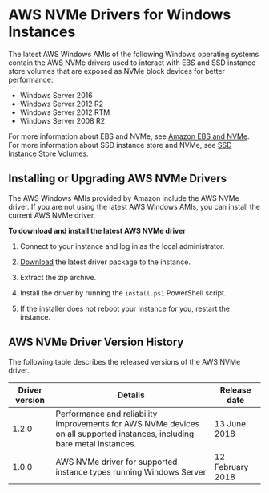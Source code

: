 # AWS NVMe Drivers for Windows Instances<a name="aws-nvme-drivers"></a>

The latest AWS Windows AMIs of the following Windows operating systems contain the AWS NVMe drivers used to interact with EBS and SSD instance store volumes that are exposed as NVMe block devices for better performance:
+ Windows Server 2016
+ Windows Server 2012 R2
+ Windows Server 2012 RTM
+ Windows Server 2008 R2

For more information about EBS and NVMe, see [Amazon EBS and NVMe](nvme-ebs-volumes.md)\. For more information about SSD instance store and NVMe, see [SSD Instance Store Volumes](ssd-instance-store.md)\.

## Installing or Upgrading AWS NVMe Drivers<a name="install-nvme-drivers"></a>

The AWS Windows AMIs provided by Amazon include the AWS NVMe driver\. If you are not using the latest AWS Windows AMIs, you can install the current AWS NVMe driver\.

**To download and install the latest AWS NVMe driver**

1. Connect to your instance and log in as the local administrator\.

1. [Download](https://s3.amazonaws.com/ec2-windows-drivers-downloads/NVMe/Latest/AWSNVMe.zip) the latest driver package to the instance\.

1. Extract the zip archive\.

1. Install the driver by running the `install.ps1` PowerShell script\.

1. If the installer does not reboot your instance for you, restart the instance\.

## AWS NVMe Driver Version History<a name="nvme-driver-version-history"></a>

The following table describes the released versions of the AWS NVMe driver\.


| Driver version | Details | Release date | 
| --- | --- | --- | 
| 1\.2\.0 | Performance and reliability improvements for AWS NVMe devices on all supported instances, including bare metal instances\. | 13 June 2018 | 
| 1\.0\.0 | AWS NVMe driver for supported instance types running Windows Server | 12 February 2018 | 